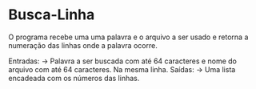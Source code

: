 # Busca-Linha
O programa recebe uma uma palavra e o arquivo a ser usado e retorna a numeração das linhas onde a palavra ocorre.

Entradas:
  -> Palavra a ser buscada com até 64 caracteres e nome do arquivo com até 64 caracteres. Na mesma linha.
Saídas:
  -> Uma lista encadeada com os números das linhas.
